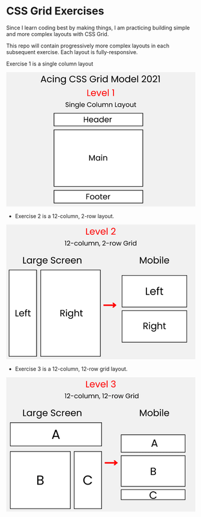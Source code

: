 # CSS Grid Exercises

Since I learn coding best by making things, I am practicing building simple and more complex layouts with CSS Grid. 

This repo will contain progressively more complex layouts in each subsequent exercise. Each layout is fully-responsive.

Exercise 1 is a single column layout

![Image of Single Column Layout](https://github.com/jeremysb1/cssgrid_practice/blob/main/cssgrid_exercise1/grid1Layout.png)

- Exercise 2 is a 12-column, 2-row layout.

![Image of 12-Column, 2-row Layout](https://github.com/jeremysb1/cssgrid_practice/blob/main/cssgrid_2/grid2layout.png)

- Exercise 3 is a 12-column, 12-row grid layout.

![Image of 12-Column, 12-row Layout](https://github.com/jeremysb1/cssgrid_practice/blob/main/cssgrid3/grid3layout.png)
